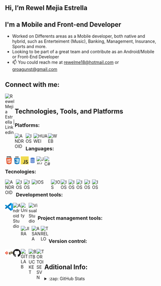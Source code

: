 ## Hi, I’m Rewel Mejia Estrella

## I'm a Mobile and Front-end Developer
- Worked on Differents areas as a Mobile developer, both native and hybrid, such as Enterteiment (Music), Banking, Management, Insurance, Sports and more.
- Looking to be part of a great team and contribute as an Android/Mobile or Front-End Developer
- 📫 You could reach me at rewelme18@hotmail.com or groagunst@gmail.com

## Connect with me:

[<img align="left" alt="Rewel Mejia Estrella | Linkedin" width="32px" src="https://www.svgrepo.com/show/75820/linkedin.svg" />][linkedin]

<br />

## Technologies, Tools, and Platforms

### Platforms:

[<img align="left" alt="ANDROID" width="36px" src="https://logospng.org/download/android/logo-android-4096.png" />][android]
[<img align="left" alt="IOS" width="26px" src="https://icon-library.com/images/ios-icon/ios-icon-1.jpg" />][ios]
[<img align="left" alt="HUAWEI" width="48px" src="https://logos-world.net/wp-content/uploads/2020/04/Huawei-Logo.png" />][huawei]
[<img align="left" alt="WEB" width="30px" src="https://th.bing.com/th/id/R.e3b0429dbc1ea8712f53df385f54f9ff?rik=x29NIYkh6S0utQ&riu=http%3a%2f%2ficon-library.com%2fimages%2fweb-png-icon%2fweb-png-icon-7.jpg&ehk=n%2fPR0YVOrwJxuqLDtdP2wb7myrmH2T0kcXeslaxbSKQ%3d&risl=&pid=ImgRaw&r=0" />][web]

<br />

### Languages:

[<img align="left" alt="HTML5" width="26px" src="https://raw.githubusercontent.com/github/explore/80688e429a7d4ef2fca1e82350fe8e3517d3494d/topics/html/html.png" />][html5]
[<img align="left" alt="CSS3" width="26px" src="https://raw.githubusercontent.com/github/explore/80688e429a7d4ef2fca1e82350fe8e3517d3494d/topics/css/css.png" />][css]
[<img align="left" alt="JavaScript" width="26px" src="https://raw.githubusercontent.com/github/explore/80688e429a7d4ef2fca1e82350fe8e3517d3494d/topics/javascript/javascript.png" />][javascript]
[<img align="left" alt="SQL" width="26px" src="https://raw.githubusercontent.com/github/explore/80688e429a7d4ef2fca1e82350fe8e3517d3494d/topics/sql/sql.png" />][sql]
[<img align="left" alt="JAVA" width="26px" height="26px" src="https://cdn.worldvectorlogo.com/logos/java-14.svg" />][java]
[<img align="left" alt="C#" width="26px" src="https://seeklogo.com/images/C/c-sharp-c-logo-02F17714BA-seeklogo.com.png" />][csharp]

<br />

### Tecnologies:

[<img align="left" alt="ANDROID" width="36px" src="https://logospng.org/download/android/logo-android-4096.png" />][android]
[<img align="left" alt="IOS" width="26px" src="https://icon-library.com/images/ios-icon/ios-icon-1.jpg" />][ios]
[<img align="left" alt="IOS" width="26px" src="https://www.stonks.tech/_next/image?url=%2Fimages%2Fflutter.png&w=640&q=75" />][futter]
[<img align="left" alt="IOS" width="64px" src="https://th.bing.com/th/id/R.df0000f862f54efaf07879485207c95a?rik=DivjzndRLjtGgw&pid=ImgRaw&r=0" />][angularjs]
[<img align="left" alt="IOS" width="32px" src="https://th.bing.com/th/id/OIP.23VRF2RtxpYXoX3-qBtWnQHaGa?rs=1&pid=ImgDetMain" />][angular2]
[<img align="left" alt="IOS" width="26px" src="https://cdn4.iconfinder.com/data/icons/smashicons-file-types-webby/58/25_-_JSON_File_Webby-1024.png" />][json]
[<img align="left" alt="IOS" width="26px" src="https://cdn1.iconfinder.com/data/icons/hawcons/32/699748-icon-102-document-file-xml-1024.png" />][xml]
[<img align="left" alt="IOS" width="26px" src="https://4.bp.blogspot.com/-2RwVZMZxwi4/VYK1LM4CF6I/AAAAAAAAAzA/y_koUiSYRtg/s1600/cordova_bot.png" />][cordova]
[<img align="left" alt="IOS" width="26px" src="https://image.pngaaa.com/432/3425432-middle.png" />][firebase]
[<img align="left" alt="IOS" width="26px" src="https://creazilla-store.fra1.digitaloceanspaces.com/icons/3254149/npm-icon-md.png" />][npm]

<br />

### Development tools:

[<img align="left" alt="Visual Studio Code" width="26px" src="https://raw.githubusercontent.com/github/explore/80688e429a7d4ef2fca1e82350fe8e3517d3494d/topics/visual-studio-code/visual-studio-code.png" />][visualstudiocode]
[<img align="left" alt="Android Studio" width="26px" src="https://upload.wikimedia.org/wikipedia/commons/thumb/e/e3/Android_Studio_Icon_%282014-2019%29.svg/1200px-Android_Studio_Icon_%282014-2019%29.svg.png" />][androidstudio]
[<img align="left" alt="Unity" width="26px" src="https://cdn.worldvectorlogo.com/logos/unity-69.svg" />][unity]
[<img align="left" alt="Visual Studio" width="30px" src="https://th.bing.com/th/id/OIP.iAnYiDHGytpOjN6g6aBjPQHaHa?rs=1&pid=ImgDetMain" />][visualstudio]

<br />

### Project management tools:

[<img align="left" alt="JIRA" width="36px" src="https://th.bing.com/th/id/R.8c8b9fe2210785205c5f8c78f385253b?rik=tksazEPbZxKmwA&pid=ImgRaw&r=0" />][jira]
[<img align="left" alt="ASANA" width="30px" src="https://logos-world.net/wp-content/uploads/2021/02/Asana-Logo.png" />][asana]
[<img align="left" alt="TRELLO" width="26px" src="https://icon-library.com/images/trello-icon-png/trello-icon-png-5.jpg" />][trello]

<br />

### Version control:

[<img align="left" alt="GIT" width="26px" src="https://raw.githubusercontent.com/github/explore/80688e429a7d4ef2fca1e82350fe8e3517d3494d/topics/git/git.png" />][git]
[<img align="left" alt="GITHUB" width="26px" src="https://raw.githubusercontent.com/github/explore/78df643247d429f6cc873026c0622819ad797942/topics/github/github.png" />][github]
[<img align="left" alt="GITLAB" width="26px" src="https://cdn.freebiesupply.com/logos/large/2x/gitlab-logo-png-transparent.png" />][gitlab]
[<img align="left" alt="BITBUCKET" width="26px" src="https://freepngdesign.com/content/uploads/images/bitbucket-icon-8885.png" />][bitbucket]
[<img align="left" alt="TORTOISESVN" width="26px" src="https://tortoisesvn.net/assets/img/logo-256x256.png" />][tortoiseSVN]

<br />

## Aditional Info:

<details>
  <summary>:zap: GitHub Stats</summary>

  <img align="left" alt="ChazzyChazz18 GitHub Stats" src="https://github-readme-stats.vercel.app/api?username=ChazzyChazz18&show_icons=true&hide_border=true" />

</details>

<!-- Social -->
[linkedin]:https://www.linkedin.com/in/rewel-mejia-estrella-a027a9196/

<!-- Languages -->
[html5]:https://www.w3schools.com/html/default.asp
[css]:https://www.w3schools.com/css/default.asp
[javascript]:https://www.w3schools.com/js/default.asp
[java]:https://www.w3schools.com/java/default.asp
[csharp]:https://www.w3schools.com/cs/index.php
[sql]:https://www.w3schools.com/sql/default.asp

<!-- Tools/Frameworks -->
[git]:https://git-scm.com/
[github]:https://www.w3schools.com/whatis/whatis_github.asp
[gitlab]:https://about.gitlab.com/
[bitbucket]:https://bitbucket.org/
[tortoiseSVN]:https://tortoisesvn.net/
[terminal]:https://www.w3schools.com/whatis/whatis_cli.asp
[visualstudiocode]:https://code.visualstudio.com/
[androidstudio]:https://developer.android.com/studio/features
[unity]:https://unity.com/
[visualstudio]:https://visualstudio.microsoft.com/es/downloads/

<!-- -->
[jira]:https://www.atlassian.com/software/jira?campaign=470711191&adgroup=1309519485776765&targetid=kwd-81845221286369:loc-55&matchtype=p&bidmatchtype=bp&network=o&device=c&creative=81845022673634&keyword=online%20project%20management%20software&querystring=jira&ds_eid=700000001738795&ds_e1=MICROSOFT&msclkid=4e4fc8e56de51d1fef36affeb9f10167
[asana]:https://asana.com/
[trello]:https://trello.com/

<!-- -->
[android]:https://www.android.com/
[ios]:https://www.apple.com/
[huawei]:https://www.huawei.com/en/
[web]:https://www.google.com/

<!-- -->
[futter]:https://www.android.com/
[angularjs]:https://www.android.com/
[angular2]:https://www.android.com/
[json]:https://www.android.com/
[xml]:https://www.android.com/
[cordova]:https://www.android.com/
[firebase]:https://www.android.com/
[npm]:https://www.android.com/

